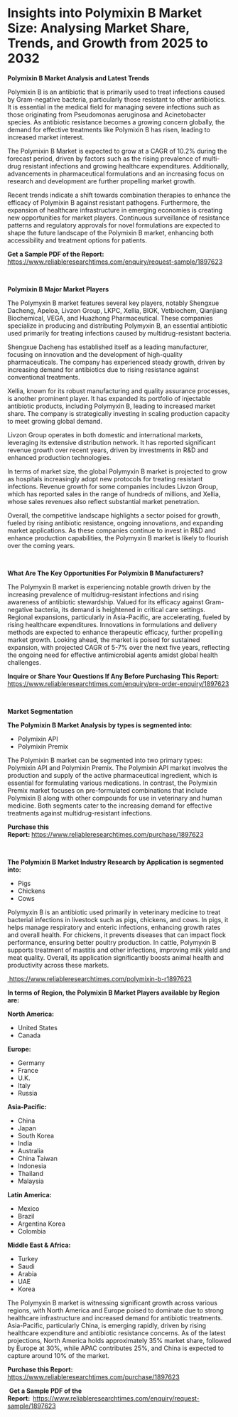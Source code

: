 <p><h1>Insights into Polymixin B Market Size: Analysing Market Share, Trends, and Growth from 2025 to 2032</h1></p><p><strong>Polymixin B Market Analysis and Latest Trends</strong></p>
<p><p>Polymixin B is an antibiotic that is primarily used to treat infections caused by Gram-negative bacteria, particularly those resistant to other antibiotics. It is essential in the medical field for managing severe infections such as those originating from Pseudomonas aeruginosa and Acinetobacter species. As antibiotic resistance becomes a growing concern globally, the demand for effective treatments like Polymixin B has risen, leading to increased market interest.</p><p>The Polymixin B Market is expected to grow at a CAGR of 10.2% during the forecast period, driven by factors such as the rising prevalence of multi-drug resistant infections and growing healthcare expenditures. Additionally, advancements in pharmaceutical formulations and an increasing focus on research and development are further propelling market growth. </p><p>Recent trends indicate a shift towards combination therapies to enhance the efficacy of Polymixin B against resistant pathogens. Furthermore, the expansion of healthcare infrastructure in emerging economies is creating new opportunities for market players. Continuous surveillance of resistance patterns and regulatory approvals for novel formulations are expected to shape the future landscape of the Polymixin B market, enhancing both accessibility and treatment options for patients.</p></p>
<p><strong>Get a Sample PDF of the Report:&nbsp;</strong> <a href="https://www.reliableresearchtimes.com/enquiry/request-sample/1897623?utm_campaign=2326&utm_medium=2&utm_source=Github&utm_content=ia&utm_term=19042025&utm_id=polymixin-b">https://www.reliableresearchtimes.com/enquiry/request-sample/1897623</a></p>
<p>&nbsp;</p>
<p><strong>Polymixin B Major Market Players</strong></p>
<p><p>The Polymyxin B market features several key players, notably Shengxue Dacheng, Apeloa, Livzon Group, LKPC, Xellia, BIOK, Vetbiochem, Qianjiang Biochemical, VEGA, and Huazhong Pharmaceutical. These companies specialize in producing and distributing Polymyxin B, an essential antibiotic used primarily for treating infections caused by multidrug-resistant bacteria.</p><p>Shengxue Dacheng has established itself as a leading manufacturer, focusing on innovation and the development of high-quality pharmaceuticals. The company has experienced steady growth, driven by increasing demand for antibiotics due to rising resistance against conventional treatments. </p><p>Xellia, known for its robust manufacturing and quality assurance processes, is another prominent player. It has expanded its portfolio of injectable antibiotic products, including Polymyxin B, leading to increased market share. The company is strategically investing in scaling production capacity to meet growing global demand.</p><p>Livzon Group operates in both domestic and international markets, leveraging its extensive distribution network. It has reported significant revenue growth over recent years, driven by investments in R&D and enhanced production technologies.</p><p>In terms of market size, the global Polymyxin B market is projected to grow as hospitals increasingly adopt new protocols for treating resistant infections. Revenue growth for some companies includes Livzon Group, which has reported sales in the range of hundreds of millions, and Xellia, whose sales revenues also reflect substantial market penetration.</p><p>Overall, the competitive landscape highlights a sector poised for growth, fueled by rising antibiotic resistance, ongoing innovations, and expanding market applications. As these companies continue to invest in R&D and enhance production capabilities, the Polymyxin B market is likely to flourish over the coming years.</p></p>
<p>&nbsp;</p>
<p><strong>What Are The Key Opportunities For Polymixin B Manufacturers?</strong></p>
<p><p>The Polymyxin B market is experiencing notable growth driven by the increasing prevalence of multidrug-resistant infections and rising awareness of antibiotic stewardship. Valued for its efficacy against Gram-negative bacteria, its demand is heightened in critical care settings. Regional expansions, particularly in Asia-Pacific, are accelerating, fueled by rising healthcare expenditures. Innovations in formulations and delivery methods are expected to enhance therapeutic efficacy, further propelling market growth. Looking ahead, the market is poised for sustained expansion, with projected CAGR of 5-7% over the next five years, reflecting the ongoing need for effective antimicrobial agents amidst global health challenges.</p></p>
<p><strong>Inquire or Share Your Questions If Any Before Purchasing This Report:</strong> <a href="https://www.reliableresearchtimes.com/enquiry/pre-order-enquiry/1897623?utm_campaign=2326&utm_medium=2&utm_source=Github&utm_content=ia&utm_term=19042025&utm_id=polymixin-b">https://www.reliableresearchtimes.com/enquiry/pre-order-enquiry/1897623</a></p>
<p>&nbsp;</p>
<p><strong>Market Segmentation</strong></p>
<p><strong>The Polymixin B Market Analysis by types is segmented into:</strong></p>
<p><ul><li>Polymixin API</li><li>Polymixin Premix</li></ul></p>
<p><p>The Polymixin B market can be segmented into two primary types: Polymixin API and Polymixin Premix. The Polymixin API market involves the production and supply of the active pharmaceutical ingredient, which is essential for formulating various medications. In contrast, the Polymixin Premix market focuses on pre-formulated combinations that include Polymixin B along with other compounds for use in veterinary and human medicine. Both segments cater to the increasing demand for effective treatments against multidrug-resistant infections.</p></p>
<p><strong>Purchase this Report:&nbsp;</strong><a href="https://www.reliableresearchtimes.com/purchase/1897623?utm_campaign=2326&utm_medium=2&utm_source=Github&utm_content=ia&utm_term=19042025&utm_id=polymixin-b">https://www.reliableresearchtimes.com/purchase/1897623</a></p>
<p>&nbsp;</p>
<p><strong>The Polymixin B Market Industry Research by Application is segmented into:</strong></p>
<p><ul><li>Pigs</li><li>Chickens</li><li>Cows</li></ul></p>
<p><p>Polymyxin B is an antibiotic used primarily in veterinary medicine to treat bacterial infections in livestock such as pigs, chickens, and cows. In pigs, it helps manage respiratory and enteric infections, enhancing growth rates and overall health. For chickens, it prevents diseases that can impact flock performance, ensuring better poultry production. In cattle, Polymyxin B supports treatment of mastitis and other infections, improving milk yield and meat quality. Overall, its application significantly boosts animal health and productivity across these markets.</p></p>
<p><a href="https://www.reliableresearchtimes.com/polymixin-b-r1897623?utm_campaign=2326&utm_medium=2&utm_source=Github&utm_content=ia&utm_term=19042025&utm_id=polymixin-b">&nbsp;https://www.reliableresearchtimes.com/polymixin-b-r1897623</a></p>
<p><strong>In terms of Region, the Polymixin B Market Players available by Region are:</strong></p>
<p>
    <p> <strong> North America: </strong>
        <ul>
            <li>United States</li>
            <li>Canada</li>
        </ul>
        </p> 
    <p> <strong> Europe: </strong>
        <ul>
            <li>Germany</li>
            <li>France</li>
            <li>U.K.</li>
            <li>Italy</li>
            <li>Russia</li>
        </ul>
        </p> 
    <p> <strong> Asia-Pacific: </strong>
        <ul>
            <li>China</li>
            <li>Japan</li>
            <li>South Korea</li>
            <li>India</li>
            <li>Australia</li>
            <li>China Taiwan</li>
            <li>Indonesia</li>
            <li>Thailand</li>
            <li>Malaysia</li>
        </ul>
        </p> 
    <p> <strong> Latin America: </strong>
        <ul>
            <li>Mexico</li>
            <li>Brazil</li>
            <li>Argentina Korea</li>
            <li>Colombia</li>
        </ul>
        </p> 
    <p> <strong> Middle East & Africa: </strong>
        <ul>
            <li>Turkey</li>
            <li>Saudi</li>
            <li>Arabia</li>
            <li>UAE</li>
            <li>Korea</li>
        </ul>
    </p>
    </p>
<p><p>The Polymyxin B market is witnessing significant growth across various regions, with North America and Europe poised to dominate due to strong healthcare infrastructure and increased demand for antibiotic treatments. Asia-Pacific, particularly China, is emerging rapidly, driven by rising healthcare expenditure and antibiotic resistance concerns. As of the latest projections, North America holds approximately 35% market share, followed by Europe at 30%, while APAC contributes 25%, and China is expected to capture around 10% of the market.</p></p>
<p><strong>Purchase this Report: </strong><a href="https://www.reliableresearchtimes.com/purchase/1897623?utm_campaign=2326&utm_medium=2&utm_source=Github&utm_content=ia&utm_term=19042025&utm_id=polymixin-b">https://www.reliableresearchtimes.com/purchase/1897623</a></p>
<p>&nbsp;<strong>Get a Sample PDF of the Report:&nbsp;&nbsp;</strong><a href="https://www.reliableresearchtimes.com/enquiry/request-sample/1897623?utm_campaign=2326&utm_medium=2&utm_source=Github&utm_content=ia&utm_term=19042025&utm_id=polymixin-b">https://www.reliableresearchtimes.com/enquiry/request-sample/1897623</a></p>
<p><strong></strong></p>
<p><p></p><p></p><p></p></p>